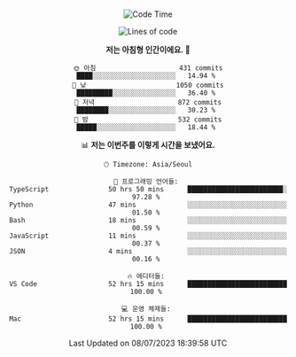 <div align="center">

<br />

 <!--START_SECTION:waka-->
![Code Time](http://img.shields.io/badge/Code%20Time-983%20hrs%2046%20mins-blue)

![Lines of code](https://img.shields.io/badge/%EC%A0%80%EB%8A%94%20%EC%97%AC%ED%83%9C%EA%B9%8C%EC%A7%80%20-3.0%20million%20%EC%A4%84%EC%9D%98%20%EC%BD%94%EB%93%9C%EB%A5%BC%20%EC%9E%91%EC%84%B1%ED%96%88%EC%96%B4%EC%9A%94.-blue)

**저는 아침형 인간이에요. 🐤** 

```text
🌞 아침                     431 commits         ████░░░░░░░░░░░░░░░░░░░░░   14.94 % 
🌆 낮　                     1050 commits        █████████░░░░░░░░░░░░░░░░   36.40 % 
🌃 저녁                     872 commits         ████████░░░░░░░░░░░░░░░░░   30.23 % 
🌙 밤　                     532 commits         █████░░░░░░░░░░░░░░░░░░░░   18.44 % 
```


📊 **저는 이번주를 이렇게 시간을 보냈어요.** 

```text
🕑︎ Timezone: Asia/Seoul

💬 프로그래밍 언어들: 
TypeScript               50 hrs 50 mins      ████████████████████████░   97.28 % 
Python                   47 mins             ░░░░░░░░░░░░░░░░░░░░░░░░░   01.50 % 
Bash                     18 mins             ░░░░░░░░░░░░░░░░░░░░░░░░░   00.59 % 
JavaScript               11 mins             ░░░░░░░░░░░░░░░░░░░░░░░░░   00.37 % 
JSON                     4 mins              ░░░░░░░░░░░░░░░░░░░░░░░░░   00.16 % 

🔥 에디터들: 
VS Code                  52 hrs 15 mins      █████████████████████████   100.00 % 

💻 운영 체제들: 
Mac                      52 hrs 15 mins      █████████████████████████   100.00 % 
```


 Last Updated on 08/07/2023 18:39:58 UTC
<!--END_SECTION:waka-->

</div>
